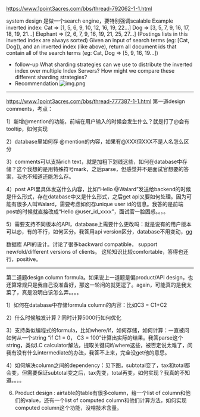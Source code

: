 https://www.1point3acres.com/bbs/thread-792062-1-1.html

system design 是做一个search engine，要特别强调scalable
   Example inverted index:
   Cat =>
   [1, 5, 6, 9, 10, 12, 16, 19, 22...]
   Dog =>
   [3, 5, 7, 9, 16, 17, 18, 19, 21...]
   Elephant =>
   [2, 6, 7, 9, 16, 19, 21, 25, 27...]
   (Postings lists in this inverted index are always sorted)
   Given an input of search terms (eg: [Cat, Dog]), and an inverted index (like above), return all document ids that contain all of the search terms (eg: Cat, Dog => [5, 9, 16, 19...])

- follow-up
What sharding strategies can we use to distribute the inverted index over multiple Index Servers?
How might we compare these different sharding strategies?
- Recommendation
![img.png](img.png)

---
https://www.1point3acres.com/bbs/thread-777387-1-1.html
第一道design comments，考点：

1）新增@mention的功能，前端在用户输入的时候会发生什么？就是打了@会有tooltip，如何实现

2）database里如何存 @mention的内容，如果有@XXX但XXX不是人名怎么区分

3）comments可以支持rich text，就是加粗下划线这些，如何在database中存储？这个我想的是用特殊符号mark，之后parse，但感觉并不是面试官想要的答案，我也不知道还能怎么存。

4）post API里具体发送什么内容，比如“Hello @Walard”发送给backend的时候是什么形式，存在database中又是什么形式，之后get api又要如何处理。因为可能有很多人叫Walard，需要考虑如何存unique user id的信息。我答的是前端post的时候就直接改成“Hello @user_id_xxxx”，面试官一脸困惑。。。。

5）需要支持不同版本的API，database上需要什么更改吗：就是说有的用户版本可以@，有的不行，如何区分。我答用api version区分，database不用变动，gg

数据库 API的设计。讨论了很多backward compatible， support new/old/different versions of clients。 这轮知识比较comfortable，答得也还行，positive。

---

第二道题design column formula。如果说上一道题是偏product/API design，也还算常规只是我自己没准备好，那这一轮问的就更逗了。again，可能真的是我太菜了，真是没明白该怎么弄。。。。

1）如何在database中存储formula column的内容：比如C3 = C1+C2

2）什么时候触发计算？同时计算5000行如何优化

3）支持类似编程式的formula，比如where/if，如何存储，如何计算：一直被问如何从一个string “if C1 = 0， C3 = 100”计算出实际的结果。我答parse这个string，类似LC calculator解法，提取关键词if/where这些，被否定说太难了，问我有没有什么intermediate的办法，我答不上来，完全没get他的意思。

4）如何解决column之间的dependency：见下图，subtotal变了，tax和total都会变，但需要保证subtotal变之后，tax先变，total再变，如何实现？我真的不知道。。。。

6. Product design : airtable的table有很多column，给一个list of column和他们的value，还有一个list of computed column和他们计算方法，如何实现computed column这个功能，没啥技术含量。
